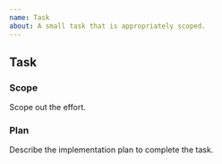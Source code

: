 ```yaml
---
name: Task
about: A small task that is appropriately scoped.
---
```


<!-- Please search existing issues to avoid creating duplicates. -->

## Task

### Scope

Scope out the effort.

### Plan

Describe the implementation plan to complete the task.
